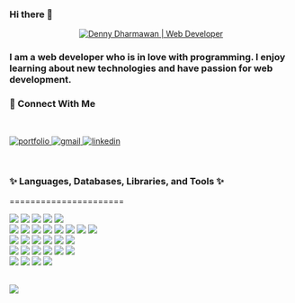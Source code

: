 ### Hi there 👋

<!-- <h1 align="center"><a href="https://dennydharmawan.com"><img width="80%" alt="I am Denny Dharmawan" src="./assets/gh-readme-header.png" /></a></h1> -->

<p align="center">
  <a href="https://dennydharmawan.com"">
    <img alt="Denny Dharmawan | Web Developer" src="https://img.shields.io/badge/My%20name%20is-Denny%20Dharmawan-blue?style=for-the-badge" />
  </a>
</p>

<h3 align="left">I am a web developer who is in love with programming. I enjoy learning about new technologies and have passion for web development.</h3>

<h3 align="left">📮 Connect With Me</h3>
<br/>
<p align="left" />
<a href="https://dennydharmawan.com">
  <img alt="portfolio" src="https://img.shields.io/badge/portfolio-fb8500.svg?style=for-the-badge&logo=homeadvisor&logoColor=white"/>
</a>
<a href="mailto:hey@dennydharmawan.com">
  <img alt="gmail" src="https://img.shields.io/badge/gmail-D14836?style=for-the-badge&logo=gmail&logoColor=white"/>
</a>
<a href="https://www.linkedin.com/in/ddharmawan/">
  <img alt="linkedin" src="https://img.shields.io/badge/linkedin-0A66C2.svg?style=for-the-badge&logo=linkedin&logoColor=white"/>
</a>
</p>
<br/>

<h3 align="left">✨ Languages, Databases, Libraries, and Tools ✨</h3>
======================
<p align="left">
    <img src="https://img.shields.io/badge/HTML5-E34F26?style=flat-square&logo=HTML5&logoColor=white"/>
    <img src="https://img.shields.io/badge/CSS3-1572B6?style=flat-square&logo=CSS3&logoColor=white"/>
    <img src="https://img.shields.io/badge/JavaScript-323330?style=flat-square&logo=javascript&logoColor=F7DF1E"/>
    <img src="https://img.shields.io/badge/TypeScript-007ACC?style=flat-square&logo=typescript&logoColor=white"/>
    <img src="https://img.shields.io/badge/Node.js-339933?style=flat-square&logo=nodedotjs&logoColor=white">
    <br />
    <img src="https://img.shields.io/badge/React-20232A?style=flat-square&logo=react&logoColor=61DAFB"/>
    <img src="https://img.shields.io/badge/Redux-593D88?style=flat-square&logo=redux&logoColor=white">
    <img src="https://img.shields.io/badge/Next.js-000000?style=flat-square&logo=nextdotjs&logoColor=white" />
    <img src="https://img.shields.io/badge/Material%20UI-007FFF?style=flat-square&logo=mui&logoColor=white" />
    <img src="https://img.shields.io/badge/GraphQl-E10098?style=flat-square&logo=graphql&logoColor=white" />
    <img src="https://img.shields.io/badge/MongoDB-4EA94B?style=flat-square&logo=mongodb&logoColor=white"/>
    <img src="https://img.shields.io/badge/Redis-%23DD0031.svg?&style=flat-square&logo=redis&logoColor=white"/>
    <img src="https://img.shields.io/badge/MySQL-005C84?style=flat-square&logo=mysql&logoColor=white"/>
    <br />
    <img src="https://img.shields.io/badge/Express.js-000000?style=flat-square&logo=express&logoColor=white" />
    <img src="https://img.shields.io/badge/Apache_Kafka-231F20?style=flat-square&logo=apache-kafka&logoColor=white">
    <img src="https://img.shields.io/badge/JWT-000000?style=flat-square&logo=JSON%20web%20tokens&logoColor=white">
    <img src="https://img.shields.io/badge/Swagger-85EA2D?style=flat-square&logo=Swagger&logoColor=white">
    <img src="https://img.shields.io/badge/Mocha-8D6748?style=flat-square&logo=Mocha&logoColor=white">
    <img src="https://img.shields.io/badge/chai-A30701?style=flat-square&logo=chai&logoColor=white">
    <br />
    <img src="https://img.shields.io/badge/Bitbucket-0747a6?style=flat-square&logo=bitbucket&logoColor=white"/>
    <img src="https://img.shields.io/badge/NPM-CB3837?style=flat-square&logo=NPM&logoColor=white"/>
    <img src="https://img.shields.io/badge/Postman-FF6C37?style=flat-square&logo=Postman&logoColor=white"/>
    <img src="https://img.shields.io/badge/New%20Relic-008C99?style=flat-square&logo=New%20Relic&logoColor=white"/>
    <img src="https://img.shields.io/badge/Kubernetes-326ce5.svg?&style=flat-square&logo=kubernetes&logoColor=white" />
    <img src="https://img.shields.io/badge/Docker-2CA5E0?style=flat-square&logo=docker&logoColor=white">
    <br />
    <img src="https://img.shields.io/badge/Jenkins-D24939?style=flat-square&logo=Jenkins&logoColor=white">
    <img src="https://img.shields.io/badge/Jira-0052CC?style=flat-square&logo=Jira&logoColor=white">
    <img src="https://img.shields.io/badge/Slack-4A154B?style=flat-square&logo=slack&logoColor=white">
    <img src="https://img.shields.io/badge/Microsoft_Teams-6264A7?style=flat-square&logo=microsoft-teams&logoColor=white">
</p>
<br />

<img src="https://quotes-github-readme.vercel.app/api?type=horizontal&theme=monokai&myquote=A%20jack%20of%20all%20trades%20is%20a%20master%20of%20none%2C%20but%20oftentimes%20better%20than%20a%20master%20of%20one.&author=William%20Shakespeare" />

<!-- Add octocat gif -->
<!-- https://www.imgonline.com.ua/eng/gif-animation.php -->
<!-- https://myoctocat.com/build-your-octocat/ -->
<!-- https://github.com/m0nica -->
